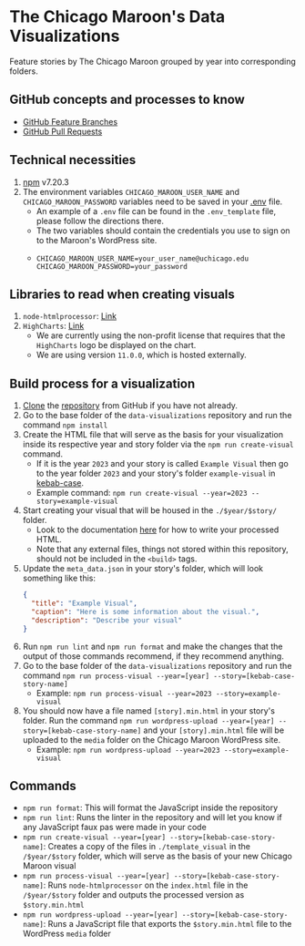 # The Chicago Maroon's Data Visualizations

Feature stories by The Chicago Maroon grouped by year into corresponding folders.

## GitHub concepts and processes to know
- [GitHub Feature Branches](https://www.atlassian.com/git/tutorials/comparing-workflows/feature-branch-workflow)
- [GitHub Pull Requests](https://www.atlassian.com/git/tutorials/making-a-pull-request)

## Technical necessities
1. [npm](https://www.npmjs.com/) v7.20.3
2. The environment variables `CHICAGO_MAROON_USER_NAME` and `CHICAGO_MAROON_PASSWORD` variables need to be saved in your [.env](https://www.codementor.io/@parthibakumarmurugesan/what-is-env-how-to-set-up-and-run-a-env-file-in-node-1pnyxw9yxj) file.
   - An example of a `.env` file can be found in the `.env_template` file, please follow the directions there.
   - The two variables should contain the credentials you use to sign on to the Maroon's WordPress site.
   - ```
     CHICAGO_MAROON_USER_NAME=your_user_name@uchicago.edu
     CHICAGO_MAROON_PASSWORD=your_password
     ```

## Libraries to read when creating visuals
1. `node-htmlprocessor`: [Link](https://github.com/dciccale/node-htmlprocessor)
2. `HighCharts`: [Link](https://www.highcharts.com/)
   - We are currently using the non-profit license that requires that the `HighCharts` logo be displayed on the chart.
   - We are using version `11.0.0`, which is hosted externally.

## Build process for a visualization
1. [Clone](https://docs.github.com/en/repositories/creating-and-managing-repositories/cloning-a-repository) the [repository](https://github.com/chicagomaroon/data-visualizations) from GitHub if you have not already.
2. Go to the base folder of the `data-visualizations` repository and run the command `npm install`
3. Create the HTML file that will serve as the basis for your visualization inside its respective year and story folder via the `npm run create-visual` command.
    - If it is the year `2023` and your story is called `Example Visual` then go to the year folder `2023` and your story's folder `example-visual` in [kebab-case](https://www.freecodecamp.org/news/programming-naming-conventions-explained#what-is-kebab-case).
    - Example command: `npm run create-visual --year=2023 --story=example-visual`
4. Start creating your visual that will be housed in the `./$year/$story/` folder.
   - Look to the documentation [here](https://github.com/dciccale/grunt-processhtml#readme) for how to write your processed HTML.
   - Note that any external files, things not stored within this repository, should not be included in the `<build>` tags.
5. Update the `meta_data.json` in your story's folder, which will look something like this:
   ```json
   {
     "title": "Example Visual",
     "caption": "Here is some information about the visual.",
     "description": "Describe your visual"
   }
   ```
6. Run `npm run lint` and `npm run format` and make the changes that the output of those commands recommend, if they recommend anything.
7. Go to the base folder of the `data-visualizations` repository and run the command `npm run process-visual --year=[year] --story=[kebab-case-story-name]`
   - Example: `npm run process-visual --year=2023 --story=example-visual`
8. You should now have a file named `[story].min.html` in your story's folder. Run the command `npm run wordpress-upload --year=[year] --story=[kebab-case-story-name]` and your `[story].min.html` file will be uploaded to the `media` folder on the Chicago Maroon WordPress site.
   - Example: `npm run wordpress-upload --year=2023 --story=example-visual`

## Commands
- `npm run format`: This will format the JavaScript inside the repository
- `npm run lint`: Runs the linter in the repository and will let you know if any JavaScript faux pas were made in your code
- `npm run create-visual --year=[year] --story=[kebab-case-story-name]`: Creates a copy of the files in `./template_visual` in the `/$year/$story` folder, which will serve as the basis of your new Chicago Maroon visual
- `npm run process-visual --year=[year] --story=[kebab-case-story-name]`: Runs `node-htmlprocessor` on the `index.html` file in the `/$year/$story` folder and outputs the processed version as `$story.min.html`
- `npm run wordpress-upload --year=[year] --story=[kebab-case-story-name]`: Runs a JavaScript file that exports the `$story.min.html` file to the WordPress `media` folder 
